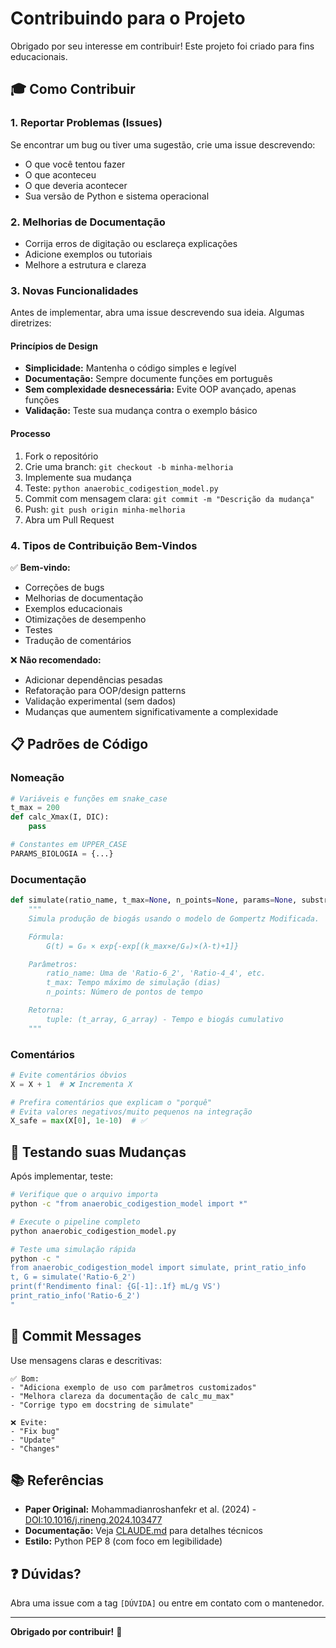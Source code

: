 # Contribuindo para o Projeto

Obrigado por seu interesse em contribuir! Este projeto foi criado para fins educacionais.

## 🎓 Como Contribuir

### 1. Reportar Problemas (Issues)
Se encontrar um bug ou tiver uma sugestão, crie uma issue descrevendo:
- O que você tentou fazer
- O que aconteceu
- O que deveria acontecer
- Sua versão de Python e sistema operacional

### 2. Melhorias de Documentação
- Corrija erros de digitação ou esclareça explicações
- Adicione exemplos ou tutoriais
- Melhore a estrutura e clareza

### 3. Novas Funcionalidades
Antes de implementar, abra uma issue descrevendo sua ideia. Algumas diretrizes:

#### Princípios de Design
- **Simplicidade:** Mantenha o código simples e legível
- **Documentação:** Sempre documente funções em português
- **Sem complexidade desnecessária:** Evite OOP avançado, apenas funções
- **Validação:** Teste sua mudança contra o exemplo básico

#### Processo
1. Fork o repositório
2. Crie uma branch: `git checkout -b minha-melhoria`
3. Implemente sua mudança
4. Teste: `python anaerobic_codigestion_model.py`
5. Commit com mensagem clara: `git commit -m "Descrição da mudança"`
6. Push: `git push origin minha-melhoria`
7. Abra um Pull Request

### 4. Tipos de Contribuição Bem-Vindos

✅ **Bem-vindo:**
- Correções de bugs
- Melhorias de documentação
- Exemplos educacionais
- Otimizações de desempenho
- Testes
- Tradução de comentários

❌ **Não recomendado:**
- Adicionar dependências pesadas
- Refatoração para OOP/design patterns
- Validação experimental (sem dados)
- Mudanças que aumentem significativamente a complexidade

## 📋 Padrões de Código

### Nomeação
```python
# Variáveis e funções em snake_case
t_max = 200
def calc_Xmax(I, DIC):
    pass

# Constantes em UPPER_CASE
PARAMS_BIOLOGIA = {...}
```

### Documentação
```python
def simulate(ratio_name, t_max=None, n_points=None, params=None, substrates=None):
    """
    Simula produção de biogás usando o modelo de Gompertz Modificada.

    Fórmula:
        G(t) = G₀ × exp{-exp[(k_max×e/G₀)×(λ-t)+1]}

    Parâmetros:
        ratio_name: Uma de 'Ratio-6_2', 'Ratio-4_4', etc.
        t_max: Tempo máximo de simulação (dias)
        n_points: Número de pontos de tempo

    Retorna:
        tuple: (t_array, G_array) - Tempo e biogás cumulativo
    """
```

### Comentários
```python
# Evite comentários óbvios
X = X + 1  # ❌ Incrementa X

# Prefira comentários que explicam o "porquê"
# Evita valores negativos/muito pequenos na integração
X_safe = max(X[0], 1e-10)  # ✅
```

## 🧪 Testando suas Mudanças

Após implementar, teste:

```bash
# Verifique que o arquivo importa
python -c "from anaerobic_codigestion_model import *"

# Execute o pipeline completo
python anaerobic_codigestion_model.py

# Teste uma simulação rápida
python -c "
from anaerobic_codigestion_model import simulate, print_ratio_info
t, G = simulate('Ratio-6_2')
print(f'Rendimento final: {G[-1]:.1f} mL/g VS')
print_ratio_info('Ratio-6_2')
"
```

## 📝 Commit Messages

Use mensagens claras e descritivas:

```
✅ Bom:
- "Adiciona exemplo de uso com parâmetros customizados"
- "Melhora clareza da documentação de calc_mu_max"
- "Corrige typo em docstring de simulate"

❌ Evite:
- "Fix bug"
- "Update"
- "Changes"
```

## 📚 Referências

- **Paper Original:** Mohammadianroshanfekr et al. (2024) - [DOI:10.1016/j.rineng.2024.103477](https://doi.org/10.1016/j.rineng.2024.103477)
- **Documentação:** Veja [CLAUDE.md](CLAUDE.md) para detalhes técnicos
- **Estilo:** Python PEP 8 (com foco em legibilidade)

## ❓ Dúvidas?

Abra uma issue com a tag `[DÚVIDA]` ou entre em contato com o mantenedor.

---

**Obrigado por contribuir!** 🎉
